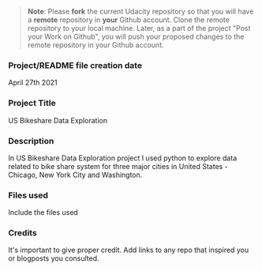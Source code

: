 >**Note**: Please **fork** the current Udacity repository so that you will have a **remote** repository in **your** Github account. Clone the remote repository to your local machine. Later, as a part of the project "Post your Work on Github", you will push your proposed changes to the remote repository in your Github account.

### Project/README file creation date
April 27th 2021


### Project Title
US Bikeshare Data Exploration

### Description
In US Bikeshare Data Exploration project I used python to explore data related to bike share system for three major cities in United States - Chicago, New York City and Washington.

### Files used
Include the files used

### Credits
It's important to give proper credit. Add links to any repo that inspired you or blogposts you consulted.